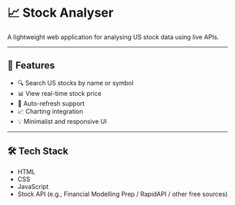# 📈 Stock Analyser

A lightweight web application for analysing US stock data using live APIs.

---

## 🚀 Features

- 🔍 Search US stocks by name or symbol
- 📊 View real-time stock price 
- 🔁 Auto-refresh support 
- 📈 Charting integration 
- 💡 Minimalist and responsive UI

---

## 🛠️ Tech Stack

- HTML
- CSS
- JavaScript
- Stock API (e.g., Financial Modelling Prep / RapidAPI / other free sources)
